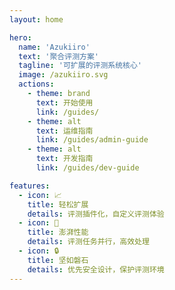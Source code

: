 ```yaml
---
layout: home

hero:
  name: 'Azukiiro'
  text: '聚合评测方案'
  tagline: '可扩展的评测系统核心'
  image: /azukiiro.svg
  actions:
    - theme: brand
      text: 开始使用
      link: /guides/
    - theme: alt
      text: 运维指南
      link: /guides/admin-guide
    - theme: alt
      text: 开发指南
      link: /guides/dev-guide

features:
  - icon: 📈
    title: 轻松扩展
    details: 评测插件化，自定义评测体验
  - icon: 🚀
    title: 澎湃性能
    details: 评测任务并行，高效处理
  - icon: 🔒
    title: 坚如磐石
    details: 优先安全设计，保护评测环境
---
```

